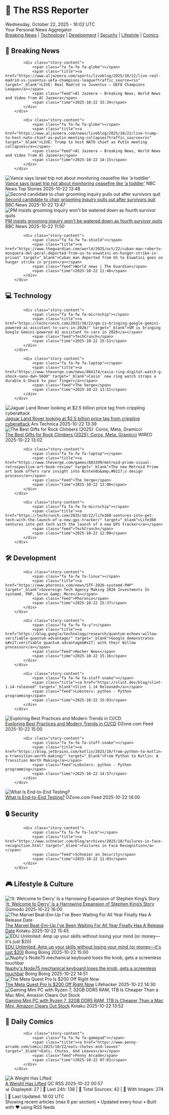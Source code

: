 <!-- Processing 54 RSS feeds at 2025-10-22 16:02:38 UTC -->
<!-- Processing: XKCD -->
<!-- Processing: Saturday Morning Breakfast Cereal -->
<!-- Error processing https://www.smbc-comics.com/rss.php: The read operation timed out -->
<!-- Processing: Poorly Drawn Lines -->
<!-- Processing: Garfield -->
<!-- Processing: Dilbert -->
<!-- Processing: Cyanide & Happiness -->
<!-- Processing: CNN Breaking News -->
<!-- Processing: Al Jazeera Breaking News -->
<!-- Processing: Reuters Top News -->
<!-- Processing: Associated Press Breaking -->
<!-- Processing: TechCrunch -->
<!-- Processing: Ars Technica -->
<!-- Processing: O'Reilly Radar -->
<!-- Processing: Lobsters Python -->
<!-- Processing: Hacker News -->
<!-- Processing: StackOverflow Blog -->
<!-- Processing: Phoronix Linux News -->
<!-- Processing: It's FOSS -->
<!-- Processing: OMG! Ubuntu -->
<!-- Processing: Red Hat Blog -->
<!-- Processing: Ubuntu Blog -->
<!-- Processing: DZone -->
<!-- Processing: Martin Fowler -->
<!-- Processing: Lifehacker -->
<!-- Processing: Gizmodo -->
<!-- Processing: Kotaku -->
<!-- Processing: Boing Boing -->
<!-- Generated 11 new posts out of 27 feeds processed -->
<div class="newspaper-header">
    <h1 class="newspaper-title">📰 The RSS Reporter</h1>
    <div class="newspaper-date">Wednesday, October 22, 2025 - 16:02 UTC</div>
    <div class="newspaper-subtitle">Your Personal News Aggregator</div>
</div>

<div class="newspaper-nav">
    <a href="#breaking">Breaking News</a> |
    <a href="#tech">Technology</a> |
    <a href="#dev">Development</a> |
    <a href="#security">Security</a> |
    <a href="#lifestyle">Lifestyle</a> |
    <a href="#webcomics">Comics</a>
</div>

<div class="news-section breaking-news" id="breaking">
<h2 class="section-header">🚨 Breaking News</h2>
<div class="stories-container">
<div class="story">
            
            <div class="story-content">
                <span class="fa fa-fw fa-globe"></span>
                <span class="title"><a href="https://www.aljazeera.com/sports/liveblog/2025/10/22/live-real-madrid-vs-juventus-uefa-champions-league?traffic_source=rss" target="_blank">LIVE: Real Madrid vs Juventus – UEFA Champions League</a></span>
                <span class="feed">Al Jazeera – Breaking News, World News and Video from Al Jazeera</span>
                <span class="time">2025-10-22 15:34</span>
            </div>
        </div>
<div class="story">
            
            <div class="story-content">
                <span class="fa fa-fw fa-globe"></span>
                <span class="title"><a href="https://www.aljazeera.com/news/liveblog/2025/10/22/live-trump-to-host-nato-chief-as-putin-meeting-collapses?traffic_source=rss" target="_blank">LIVE: Trump to host NATO chief as Putin meeting collapses</a></span>
                <span class="feed">Al Jazeera – Breaking News, World News and Video from Al Jazeera</span>
                <span class="time">2025-10-22 14:15</span>
            </div>
        </div>
<div class="story">
            <img src="https://media-cldnry.s-nbcnews.com/image/upload/t_fit_1500w/mpx/2704722219/2025_10/f_mo_lon_vance_toddler_251022.00_00_12_26.Still001-8murvg.jpg" alt="Vance says Israel trip not about monitoring ceasefire like ‘a toddler’" class="story-image" loading="lazy" onerror="this.style.display='none'">
            <div class="story-content">
                <span class="fa fa-fw fa-broadcast-tower"></span>
                <span class="title"><a href="https://www.nbcnews.com/video/vance-says-israel-trip-not-about-monitoring-ceasefire-like-a-toddler-250369605892" target="_blank">Vance says Israel trip not about monitoring ceasefire like ‘a toddler’</a></span>
                <span class="feed">NBC News Top Stories</span>
                <span class="time">2025-10-22 13:48</span>
            </div>
        </div>
<div class="story">
            <img src="https://ichef.bbci.co.uk/ace/standard/240/cpsprodpb/457f/live/3f6c8950-af1f-11f0-9f87-dd1917f781b7.png" alt="Second candidate to chair grooming inquiry pulls out after survivors quit" class="story-image" loading="lazy" onerror="this.style.display='none'">
            <div class="story-content">
                <span class="fa fa-fw fa-flag"></span>
                <span class="title"><a href="https://www.bbc.com/news/articles/c629zvnd5lno?at_medium=RSS&at_campaign=rss" target="_blank">Second candidate to chair grooming inquiry pulls out after survivors quit</a></span>
                <span class="feed">BBC News</span>
                <span class="time">2025-10-22 13:47</span>
            </div>
        </div>
<div class="story">
            <img src="https://ichef.bbci.co.uk/ace/standard/240/cpsprodpb/457f/live/3f6c8950-af1f-11f0-9f87-dd1917f781b7.png" alt="PM insists grooming inquiry won&#x27;t be watered down as fourth survivor quits" class="story-image" loading="lazy" onerror="this.style.display='none'">
            <div class="story-content">
                <span class="fa fa-fw fa-flag"></span>
                <span class="title"><a href="https://www.bbc.com/news/articles/c629zvnd5lno?at_medium=RSS&at_campaign=rss" target="_blank">PM insists grooming inquiry won&#x27;t be watered down as fourth survivor quits</a></span>
                <span class="feed">BBC News</span>
                <span class="time">2025-10-22 11:50</span>
            </div>
        </div>
<div class="story">
            
            <div class="story-content">
                <span class="fa fa-fw fa-shield"></span>
                <span class="title"><a href="https://www.theguardian.com/world/2025/oct/22/cuban-man-roberto-mosquera-del-peral-deported-from-us-to-eswatini-on-hunger-strike-in-prison" target="_blank">Cuban man deported from US to Eswatini goes on hunger strike in prison</a></span>
                <span class="feed">World news | The Guardian</span>
                <span class="time">2025-10-22 11:46</span>
            </div>
        </div>
</div>
</div>
<div class="news-section tech-news" id="tech">
<h2 class="section-header">💻 Technology</h2>
<div class="stories-container">
<div class="story">
            
            <div class="story-content">
                <span class="fa fa-fw fa-microchip"></span>
                <span class="title"><a href="https://techcrunch.com/2025/10/22/gm-is-bringing-google-gemini-powered-ai-assistant-to-cars-in-2026/" target="_blank">GM is bringing Google Gemini-powered AI assistant to cars in 2026</a></span>
                <span class="feed">TechCrunch</span>
                <span class="time">2025-10-22 15:51</span>
            </div>
        </div>
<div class="story">
            
            <div class="story-content">
                <span class="fa fa-fw fa-laptop"></span>
                <span class="title"><a href="https://www.theverge.com/news/804174/casio-ring-digital-watch-g-shock-nano-dwn-5600" target="_blank">Casio’ new ring watch straps a durable G-Shock to your finger</a></span>
                <span class="feed">The Verge</span>
                <span class="time">2025-10-22 13:51</span>
            </div>
        </div>
<div class="story">
            <img src="https://cdn.arstechnica.net/wp-content/uploads/2025/10/landroverline-500x500.jpg" alt="Jaguar Land Rover looking at $2.5 billion price tag from crippling cyberattack" class="story-image" loading="lazy" onerror="this.style.display='none'">
            <div class="story-content">
                <span class="fa fa-fw fa-cog"></span>
                <span class="title"><a href="https://arstechnica.com/security/2025/10/jaguar-land-rover-struggling-8-weeks-after-most-expensive-uk-cyberattack/" target="_blank">Jaguar Land Rover looking at $2.5 billion price tag from crippling cyberattack</a></span>
                <span class="feed">Ars Technica</span>
                <span class="time">2025-10-22 13:39</span>
            </div>
        </div>
<div class="story">
            <img src="https://media.wired.com/photos/68f837ed956978b16ed49b59/master/pass/The%20Best%20Gifts%20for%20Rock%20Climbers.png" alt="The Best Gifts for Rock Climbers (2025): Coros, Meta, Gramicci" class="story-image" loading="lazy" onerror="this.style.display='none'">
            <div class="story-content">
                <span class="fa fa-fw fa-bolt"></span>
                <span class="title"><a href="https://www.wired.com/gallery/gifts-for-rock-climbers/" target="_blank">The Best Gifts for Rock Climbers (2025): Coros, Meta, Gramicci</a></span>
                <span class="feed">WIRED</span>
                <span class="time">2025-10-22 13:02</span>
            </div>
        </div>
<div class="story">
            
            <div class="story-content">
                <span class="fa fa-fw fa-laptop"></span>
                <span class="title"><a href="https://www.theverge.com/games/803399/metroid-prime-visual-retrospective-art-book-review" target="_blank">The new Metroid Prime art book offers rare insight into Nintendo&amp;#8217;s design process</a></span>
                <span class="feed">The Verge</span>
                <span class="time">2025-10-22 13:00</span>
            </div>
        </div>
<div class="story">
            
            <div class="story-content">
                <span class="fa fa-fw fa-microchip"></span>
                <span class="title"><a href="https://techcrunch.com/2025/10/22/life360-ventures-into-pet-tech-with-the-launch-of-a-new-gps-tracker/" target="_blank">Life360 ventures into pet tech with the launch of a new GPS tracker</a></span>
                <span class="feed">TechCrunch</span>
                <span class="time">2025-10-22 12:00</span>
            </div>
        </div>
</div>
</div>
<div class="news-section dev-news" id="dev">
<h2 class="section-header">🛠️ Development</h2>
<div class="stories-container">
<div class="story">
            
            <div class="story-content">
                <span class="fa fa-fw fa-linux"></span>
                <span class="title"><a href="https://www.phoronix.com/news/STF-2026-systemd-PHP" target="_blank">Sovereign Tech Agency Making 2026 Investments In systemd, PHP, Servo &amp; More</a></span>
                <span class="feed">Phoronix</span>
                <span class="time">2025-10-22 15:37</span>
            </div>
        </div>
<div class="story">
            
            <div class="story-content">
                <span class="fa fa-fw fa-y"></span>
                <span class="title"><a href="https://blog.google/technology/research/quantum-echoes-willow-verifiable-quantum-advantage/" target="_blank">Google demonstrates &#x27;verifiable quantum advantage&#x27; with their Willow processor</a></span>
                <span class="feed">Hacker News</span>
                <span class="time">2025-10-22 15:16</span>
            </div>
        </div>
<div class="story">
            
            <div class="story-content">
                <span class="fa fa-fw fa-staff-snake"></span>
                <span class="title"><a href="https://slint.dev/blog/slint-1.14-released" target="_blank">Slint 1.14 Released</a></span>
                <span class="feed">Lobsters: python - Python programming</span>
                <span class="time">2025-10-22 15:03</span>
            </div>
        </div>
<div class="story">
            <img src="https://dz2cdn1.dzone.com/thumbnail?fid=18708482&w=600" alt="Exploring Best Practices and Modern Trends in CI/CD" class="story-image" loading="lazy" onerror="this.style.display='none'">
            <div class="story-content">
                <span class="fa fa-fw fa-newspaper"></span>
                <span class="title"><a href="https://dzone.com/articles/cicd-modern-practices-and-trends" target="_blank">Exploring Best Practices and Modern Trends in CI/CD</a></span>
                <span class="feed">DZone.com Feed</span>
                <span class="time">2025-10-22 15:00</span>
            </div>
        </div>
<div class="story">
            
            <div class="story-content">
                <span class="fa fa-fw fa-staff-snake"></span>
                <span class="title"><a href="https://blog.jetbrains.com/kotlin/2025/10/from-python-to-kotlin-a-transition-worth-making/" target="_blank">From Python to Kotlin: A Transition Worth Making</a></span>
                <span class="feed">Lobsters: python - Python programming</span>
                <span class="time">2025-10-22 14:57</span>
            </div>
        </div>
<div class="story">
            <img src="https://dz2cdn1.dzone.com/thumbnail?fid=18708465&w=600" alt="What Is End-to-End Testing?" class="story-image" loading="lazy" onerror="this.style.display='none'">
            <div class="story-content">
                <span class="fa fa-fw fa-newspaper"></span>
                <span class="title"><a href="https://dzone.com/articles/all-about-end-to-end-testing" target="_blank">What Is End-to-End Testing?</a></span>
                <span class="feed">DZone.com Feed</span>
                <span class="time">2025-10-22 14:00</span>
            </div>
        </div>
</div>
</div>
<div class="news-section security-news" id="security">
<h2 class="section-header">🔒 Security</h2>
<div class="stories-container">
<div class="story">
            
            <div class="story-content">
                <span class="fa fa-fw fa-lock"></span>
                <span class="title"><a href="https://www.schneier.com/blog/archives/2025/10/failures-in-face-recognition.html" target="_blank">Failures in Face Recognition</a></span>
                <span class="feed">Schneier on Security</span>
                <span class="time">2025-10-22 11:03</span>
            </div>
        </div>
</div>
</div>
<div class="news-section lifestyle-news" id="lifestyle">
<h2 class="section-header">🎮 Lifestyle & Culture</h2>
<div class="stories-container">
<div class="story">
            <img src="https://gizmodo.com/app/uploads/2025/10/Derryreviewtopart-1280x853.jpg" alt="‘It: Welcome to Derry’ Is a Harrowing Expansion of Stephen King’s Story" class="story-image" loading="lazy" onerror="this.style.display='none'">
            <div class="story-content">
                <span class="fa fa-fw fa-computer"></span>
                <span class="title"><a href="https://gizmodo.com/it-welcome-to-derry-review-hbo-pennywise-stephen-king-2000673860" target="_blank">‘It: Welcome to Derry’ Is a Harrowing Expansion of Stephen King’s Story</a></span>
                <span class="feed">Gizmodo</span>
                <span class="time">2025-10-22 16:00</span>
            </div>
        </div>
<div class="story">
            <img src="https://kotaku.com/app/uploads/2025/10/Marvel-invasion.jpg" alt="The Marvel Beat-Em-Up I’ve Been Waiting For All Year Finally Has A Release Date" class="story-image" loading="lazy" onerror="this.style.display='none'">
            <div class="story-content">
                <span class="fa fa-fw fa-gamepad"></span>
                <span class="title"><a href="https://kotaku.com/the-marvel-beat-em-up-ive-been-waiting-for-all-year-finally-has-a-release-date-2000638215" target="_blank">The Marvel Beat-Em-Up I’ve Been Waiting For All Year Finally Has A Release Date</a></span>
                <span class="feed">Kotaku</span>
                <span class="time">2025-10-22 15:45</span>
            </div>
        </div>
<div class="story">
            <img src="https://i0.wp.com/boingboing.net/wp-content/uploads/2025/10/EDU-Unlimited-by-StackSkills.jpg?fit=1200%2C800&amp;quality=60&amp;ssl=1" alt="EDU Unlimited: Amp up your skills without losing your mind (or money—it&#x27;s just $20)" class="story-image" loading="lazy" onerror="this.style.display='none'">
            <div class="story-content">
                <span class="fa fa-fw fa-arrow-right"></span>
                <span class="title"><a href="https://boingboing.net/2025/10/22/edu-unlimited-amp-up-your-skills-without-losing-your-mind-or-money-its-just-20.html" target="_blank">EDU Unlimited: Amp up your skills without losing your mind (or money—it&#x27;s just $20)</a></span>
                <span class="feed">Boing Boing</span>
                <span class="time">2025-10-22 15:00</span>
            </div>
        </div>
<div class="story">
            <img src="https://i0.wp.com/boingboing.net/wp-content/uploads/2025/10/Image-Nuphy.jpg?fit=1080%2C661&amp;quality=60&amp;ssl=1" alt="Nuphy&#x27;s Node75 mechanical keyboard loses the knob, gets a screenless touchbar" class="story-image" loading="lazy" onerror="this.style.display='none'">
            <div class="story-content">
                <span class="fa fa-fw fa-arrow-right"></span>
                <span class="title"><a href="https://boingboing.net/2025/10/22/nuphys-node75-mechanical-keyboard-loses-the-knob-gets-a-screenless-touchbar.html" target="_blank">Nuphy&#x27;s Node75 mechanical keyboard loses the knob, gets a screenless touchbar</a></span>
                <span class="feed">Boing Boing</span>
                <span class="time">2025-10-22 14:51</span>
            </div>
        </div>
<div class="story">
            <img src="https://lifehacker.com/imagery/articles/01K85TVKWF1DM6HD8A29B3T7M5/hero-image.png" alt="The Meta Quest Pro Is $200 Off Right Now" class="story-image" loading="lazy" onerror="this.style.display='none'">
            <div class="story-content">
                <span class="fa fa-fw fa-life-ring"></span>
                <span class="title"><a href="https://lifehacker.com/tech/meta-quest-pro-mr-vr-headset-sale?utm_medium=RSS" target="_blank">The Meta Quest Pro Is $200 Off Right Now</a></span>
                <span class="feed">Lifehacker</span>
                <span class="time">2025-10-22 14:30</span>
            </div>
        </div>
<div class="story">
            <img src="https://kotaku.com/app/uploads/2025/10/gmktec-mini-pc-k8-1280x853.jpg" alt="Gaming Mini PC with Ryzen 7, 32GB DDR5 RAM, 1TB Is Cheaper Than a Mac Mini, Amazon Clears Out Stock" class="story-image" loading="lazy" onerror="this.style.display='none'">
            <div class="story-content">
                <span class="fa fa-fw fa-gamepad"></span>
                <span class="title"><a href="https://kotaku.com/gaming-mini-pc-with-ryzen-7-32gb-ddr5-ram-1tb-is-cheaper-than-a-mac-mini-amazon-clears-out-stock-2000638156" target="_blank">Gaming Mini PC with Ryzen 7, 32GB DDR5 RAM, 1TB Is Cheaper Than a Mac Mini, Amazon Clears Out Stock</a></span>
                <span class="feed">Kotaku</span>
                <span class="time">2025-10-22 13:52</span>
            </div>
        </div>
</div>
</div>
<div class="news-section webcomics-section" id="webcomics">
<h2 class="section-header">🎨 Daily Comics</h2>
<div class="stories-container">
<div class="story">
            
            <div class="story-content">
                <span class="fa fa-fw fa-gamepad"></span>
                <span class="title"><a href="https://www.penny-arcade.com/comic/2025/10/22/eats-chutes-and-leaves" target="_blank">Eats, Chutes, And Leaves</a></span>
                <span class="feed">Penny Arcade</span>
                <span class="time">2025-10-22 07:01</span>
            </div>
        </div>
<div class="story">
            <img src="http://www.questionablecontent.net/comics/5684.png" alt="A Weight Has Lifted" class="story-image" loading="lazy" onerror="this.style.display='none'">
            <div class="story-content">
                <span class="fa fa-fw fa-music"></span>
                <span class="title"><a href="http://questionablecontent.net/view.php?comic=5684" target="_blank">A Weight Has Lifted</a></span>
                <span class="feed">QC RSS</span>
                <span class="time">2025-10-22 00:57</span>
            </div>
        </div>
</div>
</div>

<div class="newspaper-footer">
    <div class="stats">
        📊 Displayed: 27 | 📅 Last 24h: 138 | 📡 Total Sources: 42 | 📸 With Images: 274 |
        🔄 Last Updated: 16:02 UTC
    </div>
    <div class="footer-note">
        Showing recent articles (max 6 per section) • Updated every hour • Built with ❤️ using RSS feeds
    </div>
</div>
